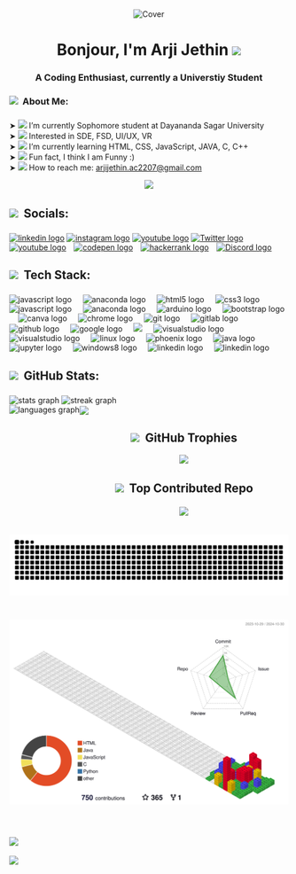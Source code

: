 <div align="center">    
<img align="center" src="https://wallpaperaccess.com/full/869923.gif" alt="Cover"  />  
<div/ >  
  
<h1 align="center"><b>Bonjour,  I'm Arji Jethin <img  src="https://user-images.githubusercontent.com/74038190/226127923-0e8b7792-7b3c-462b-951b-63c96ba1a5af.gif" height="35px"></b> </h1>
<h3 align="center">A Coding Enthusiast, currently a Universtiy Student</h3> 
<h3 align="left">    
    <img
      src="https://user-images.githubusercontent.com/74038190/212744289-c46f1717-bfc9-4724-8ef3-4b08e3583110.gif"   
      height="30px" 
    />  
    ‎  About Me:
  </h3>   

###

<p align="left">
    ➤
      <img
        src="https://user-images.githubusercontent.com/74038190/216122028-c05b52fb-983e-4ee8-8811-6f30cd9ea5d5.png"
        height="20px"
      />
      I’m currently Sophomore student at Dayananda Sagar University <br />➤
      <img
        src="https://user-images.githubusercontent.com/74038190/219923809-b86dc415-a0c2-4a38-bc88-ad6cf06395a8.gif"
        height="20px"
      />
      Interested in SDE, FSD, UI/UX, VR<br />➤
      <img
        src="https://user-images.githubusercontent.com/74038190/212284087-bbe7e430-757e-4901-90bf-4cd2ce3e1852.gif"
        height="20px"
      />
      I’m currently learning HTML, CSS, JavaScript, JAVA, C, C++<br />➤
      <img
        src="https://user-images.githubusercontent.com/74038190/216122041-518ac897-8d92-4c6b-9b3f-ca01dcaf38ee.png"
        height="20px"
      />
      Fun fact, I think I am Funny :) <br />
      ➤
      <img
        src="https://user-images.githubusercontent.com/74038190/226127927-3feb953e-cc01-482e-b732-311b2907991f.gif"
        height="20px"
      />
      How to reach me: 
      <a href="mailto:arjijethin.ac0705@gmail.com" target="_blank">
        arjijethin.ac2207@gmail.com
      </a>
    </b>
  </p>

  <img src="https://user-images.githubusercontent.com/74038190/212284136-03988914-d899-44b4-b1d9-4eeccf656e44.gif" height="200px" >

###

<h2 align="left"><img
      src="https://user-images.githubusercontent.com/74038190/214644152-52f47eb3-5e31-4f47-8758-05c9468d5596.gif"
      height="30px"
    /> ‎ Socials:</h2>

###

<div align="left">
  <a
    href="https://www.linkedin.com/in/arji-jethin-naga-sai-eswar-345138278/"
    target="_blank"
    style="display: inline-block; margin: 0"
  >
    <img
      src="https://user-images.githubusercontent.com/74038190/235294012-0a55e343-37ad-4b0f-924f-c8431d9d2483.gif"
      height="50" 
      alt="linkedin logo"
    />
  </a>
  <a href="https://www.instagram.com/eswararji07/"
    target="_blank"
    style="display: inline-block; margin: 0">
    <img
      src="https://user-images.githubusercontent.com/74038190/235294013-a33e5c43-a01c-43f6-b44d-a406d8b4ab75.gif"
      height="50"
      alt="instagram logo"
    />
  </a>
  <a
    href="https://www.youtube.com/@mrphoenix2518"
    target="_blank"
    style="display: inline-block; margin: 0"
  >
    <img
      src="https://user-images.githubusercontent.com/74038190/235294007-de441046-823e-4eff-89bf-d4df52858b65.gif"
      height="50"
      alt="youtube logo"
    />
  </a>
  <a
    href="https://x.com/ArjiJethin51993"
    target="_blank"
    style="display: inline-block; margin: 0"
  >
    <img
      src="https://user-images.githubusercontent.com/74038190/235294011-b8074c31-9097-4a65-a594-4151b58743a8.gif"
      height="50"
      alt="Twitter logo"
    />
  </a>
      <img width="6" />
  <a
    href="mailto:arjijethin.ac2207@gmail.com"
    target="_blank"
    style="display: inline-block; margin: 0"
  >
    <img
      src="https://upload.wikimedia.org/wikipedia/commons/7/7e/Gmail_icon_%282020%29.svg"
      height="40"
      alt="youtube logo"
    />
  </a>
  <img width="6" />
  <a href="https://codepen.io/ARJI-JETHIN" target="_blank" style="display: inline-block; margin: 0">
    <img
      src="https://raw.githubusercontent.com/maurodesouza/profile-readme-generator/master/src/assets/icons/social/codepen/default.svg"
      width="52"
      height="40"
      alt="codepen logo"
    />
  </a>
  <img width="6" />
  <a href="https://www.hackerrank.com/profile/eng23cs0267" target="_blank" style="display: inline-block; margin: 0">
    <img
      src="https://raw.githubusercontent.com/maurodesouza/profile-readme-generator/master/src/assets/icons/social/hackerrank/default.svg"
      width="52"
      height="40"
      alt="hackerrank logo"
    />
  </a>
    <img width="6" />
  <a
    href="https://discordapp.com/users/850585839053307924"
    target="_blank"
    style="display: inline-block; margin: 0"
  >
    <img
      src="https://user-images.githubusercontent.com/74038190/235294015-47144047-25ab-417c-af1b-6746820a20ff.gif"
      height="50"
      alt="Discord logo"
    />
  </a>
</div>


###

<h2 align="left"><img
      src="https://user-images.githubusercontent.com/74038190/229223263-cf2e4b07-2615-4f87-9c38-e37600f8381a.gif"
      height="30px"
    /> ‎ Tech Stack:</h2>

###

<div align="left">
  <img
  src="https://cdn.jsdelivr.net/gh/devicons/devicon/icons/c/c-original.svg"
  height="40"
  alt="javascript logo"
/>
<img width="12" />
<img
  src="https://cdn.jsdelivr.net/gh/devicons/devicon/icons/cplusplus/cplusplus-original.svg"
  height="40"
  alt="anaconda logo"
/>
<img width="12" />
  <img
    src="https://cdn.jsdelivr.net/gh/devicons/devicon/icons/html5/html5-original.svg"
    height="40"
    alt="html5 logo"
  />
  <img width="12" />
  <img
    src="https://cdn.jsdelivr.net/gh/devicons/devicon/icons/css3/css3-original.svg"
    height="40"
    alt="css3 logo"
  />
  <img width="12" />
  <img
    src="https://user-images.githubusercontent.com/74038190/212257454-16e3712e-945a-4ca2-b238-408ad0bf87e6.gif"
    height="40"
    alt="javascript logo"
  />
  <img width="12" />
  <img
    src="https://cdn.jsdelivr.net/gh/devicons/devicon/icons/anaconda/anaconda-original.svg"
    height="40"
    alt="anaconda logo"
  />
  <img width="12" />
  <img
    src="https://cdn.jsdelivr.net/gh/devicons/devicon/icons/arduino/arduino-original.svg"
    height="40"
    alt="arduino logo"
  />
  <img width="12" />
  <img
    src="https://user-images.githubusercontent.com/74038190/212280805-9bcb336b-8c55-46a8-abf8-ff286ab55472.gif"
    height="40"
    alt="bootstrap logo"
  />
  <img width="12" />
  <img
    src="https://cdn.jsdelivr.net/gh/devicons/devicon/icons/canva/canva-original.svg"
    height="40"
    alt="canva logo"
  />
  <img width="12" />
  <img
    src="https://cdn.jsdelivr.net/gh/devicons/devicon/icons/chrome/chrome-original.svg"
    height="40"
    alt="chrome logo"
  />
  <img width="12" />
  <img
    src="https://user-images.githubusercontent.com/74038190/212281775-b468df30-4edc-4bf8-a4ee-f52e1aaddc86.gif"
    height="30"
    alt="git logo"
  />
  <img width="12" />
  <img
    src="https://cdn.jsdelivr.net/gh/devicons/devicon/icons/gitlab/gitlab-original.svg"
    height="40"
    alt="gitlab logo"
  />
  <img width="12" />
  <img
    src="https://user-images.githubusercontent.com/5713670/87202985-820dcb80-c2b6-11ea-9f56-7ec461c497c3.gif"
    height="40"
    alt="github logo"
  />
  <img width="12" />
  <img
    src="https://cdn.jsdelivr.net/gh/devicons/devicon/icons/google/google-original.svg"
    height="40"
    alt="google logo"
  />
  <img width="12" />
  <img
    src="https://user-images.githubusercontent.com/74038190/212257465-7ce8d493-cac5-494e-982a-5a9deb852c4b.gif"
    height="30"
  />
  <img width="12" />
  <img
    src="https://cdn.jsdelivr.net/gh/devicons/devicon/icons/visualstudio/visualstudio-plain.svg" alt="visualstudio logo"
    height="30"
  />
  <img width="12" />
  <img
    src="https://cdn.jsdelivr.net/gh/devicons/devicon/icons/pycharm/pycharm-original.svg" alt="visualstudio logo"
    height="35"
  />
  <img width="12" />
  <img src="https://cdn.jsdelivr.net/gh/devicons/devicon/icons/linux/linux-original.svg" height="35" alt="linux logo"  />
  <img width="12" />
  <img src="https://cdn.jsdelivr.net/gh/devicons/devicon/icons/phoenix/phoenix-original.svg" height="35" alt="phoenix logo"  />
  <img width="12" />
  <img
    src="https://cdn.jsdelivr.net/gh/devicons/devicon/icons/java/java-original-wordmark.svg"
    height="40"
    alt="java logo"
  />
  <img width="12" />
  <img
    src="https://cdn.jsdelivr.net/gh/devicons/devicon/icons/jupyter/jupyter-original-wordmark.svg"
    height="40"
    alt="jupyter logo"
  />
  <img width="12" />
  <img src="https://cdn.jsdelivr.net/gh/devicons/devicon/icons/windows8/windows8-original.svg" height="35" alt="windows8 logo"  />
  <img width="12" />
  <img
    src="https://user-images.githubusercontent.com/74038190/235294012-0a55e343-37ad-4b0f-924f-c8431d9d2483.gif"
    height="40"
    alt="linkedin logo"
  />
  <img width="12" />
  <img
    src="https://user-images.githubusercontent.com/74038190/212257472-08e52665-c503-4bd9-aa20-f5a4dae769b5.gif"
    height="30"
    alt="linkedin logo"
  />
  <img width="12" />
</div>

###

<h2 align="left"><img
      src="https://user-images.githubusercontent.com/74038190/229223156-0cbdaba9-3128-4d8e-8719-b6b4cf741b67.gif"
      height="30px"
    />‎ ‎ GitHub Stats:</h2>

###

<div align="left">
  <img src="https://github-readme-stats.vercel.app/api?username=arjijethin&theme=radical&show_icons=true&rank_icon=github" height="170vh" alt="stats graph"  />
  <img src="https://streak-stats.demolab.com/?user=ArjiJethin&locale=en&mode=daily&theme=radical&hide_border=false&border_radius=5&order=3" height="170vh" alt="streak graph"  />
</div>
  <div align="left">
<img align="left" src="https://github-readme-stats.vercel.app/api/top-langs/?username=arjijethin&layout=donut&theme=radical&locale=en&hide_title=false&langs_count=12&hide_border=false" height="220vh" width="" alt="languages graph" />
<img align="center" src="https://arjijethin.github.io/Web/Data/Images/mg.gif" height=220vh> 
</div>

###


<h2>
<img
      src="https://user-images.githubusercontent.com/74038190/216655818-2e7b9a31-49bf-4744-85a8-db8a2577c45c.gif"
      height="30px"
    /> ‎ GitHub Trophies</h3>
    <img
      src="https://github-profile-trophy.vercel.app/?username=ArjiJethin&theme=tokyonight&no-frame=false&no-bg=true&margin-w=4"
      height=""
    />

<h2>
    
<img
      src="https://camo.githubusercontent.com/748433fbf833d18f543ad4bb6d8c8c4f7f340c7fe8b9706df131a525049f0c8c/68747470733a2f2f63756c746f667468657061727479706172726f742e636f6d2f706172726f74732f68642f6c6170746f705f706172726f742e676966"
      height="30px"
    /> ‎ Top Contributed Repo</h2>
    <img
      src="https://github-contributor-stats.vercel.app/api?username=ArjiJethin&limit=5&theme=aura&combine_all_yearly_contributions=true"
      height=""
    />

<br clear="both">

<img src="https://raw.githubusercontent.com/ArjiJethin/ArjiJethin/output/snake.svg" alt="Snake animation" />

###

<br clear="both">

<img src="./profile-3d-contrib/profile-gitblock.svg" alt="Snake animation" />

###

###

<h1 align="left"></h1>

###

<br clear="both">

<img align="left" src="https://api.visitorbadge.io/api/VisitorHit?user=ArjiJethin&repo=github-visitors-badge&countColor=%237B1E7A"  />

<br/>
<br/>

<a href="https://youtu.be/dQw4w9WgXcQ?si=hLXYXbSuJlLEFMHG" target="_blank" title="hehe :)" rel="noopener noreferrer">
<img align="left" src="https://i.kym-cdn.com/photos/images/original/000/890/053/f87.gif" height=20>
</a>
